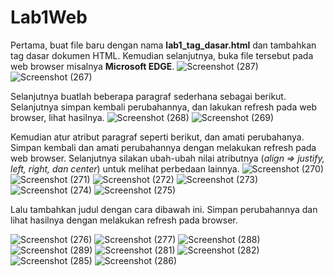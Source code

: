 # Lab1Web
Pertama, buat file baru dengan nama **lab1_tag_dasar.html** dan tambahkan tag dasar dokumen 
HTML. Kemudian selanjutnya, buka file tersebut pada web browser misalnya **Microsoft EDGE**.
![Screenshot (287)](https://user-images.githubusercontent.com/56195644/113330546-0f171a00-9349-11eb-8346-ab2a6c15d9cf.png)
![Screenshot (267)](https://user-images.githubusercontent.com/56195644/113330809-59000000-9349-11eb-8c62-a90f3e8eb64b.png)

Selanjutnya buatlah beberapa paragraf sederhana sebagai berikut. Selanjutnya simpan kembali perubahannya, dan lakukan refresh pada web browser, lihat hasilnya.
![Screenshot (268)](https://user-images.githubusercontent.com/56195644/113330889-7208b100-9349-11eb-9bae-4516c8a93cf6.png)
![Screenshot (269)](https://user-images.githubusercontent.com/56195644/113330935-8056cd00-9349-11eb-8829-72abf4e4e5f8.png)

Kemudian atur atribut paragraf seperti berikut, dan amati perubahanya. Simpan kembali dan amati perubahannya dengan melakukan refresh pada web browser. 
Selanjutnya silakan ubah-ubah nilai atributnya (_align => justify, left, right, dan center_) untuk melihat 
perbedaan lainnya. 
![Screenshot (270)](https://user-images.githubusercontent.com/56195644/113330959-8ba9f880-9349-11eb-859f-788efceace9e.png)
![Screenshot (271)](https://user-images.githubusercontent.com/56195644/113331000-98c6e780-9349-11eb-9818-12e8d04077ee.png)
![Screenshot (272)](https://user-images.githubusercontent.com/56195644/113331043-a7150380-9349-11eb-8118-43c5e1891672.png)
![Screenshot (273)](https://user-images.githubusercontent.com/56195644/113331073-b2682f00-9349-11eb-846d-566ad3c14e9c.png)
![Screenshot (274)](https://user-images.githubusercontent.com/56195644/113331126-bdbb5a80-9349-11eb-910d-284cd28d843c.png)
![Screenshot (275)](https://user-images.githubusercontent.com/56195644/113331157-c9a71c80-9349-11eb-8421-dea446327188.png)

Lalu tambahkan judul dengan cara dibawah ini. Simpan perubahannya dan lihat hasilnya dengan melakukan refresh pada browser.

![Screenshot (276)](https://user-images.githubusercontent.com/56195644/113331206-d7f53880-9349-11eb-9269-e35e5a34ac8f.png)
![Screenshot (277)](https://user-images.githubusercontent.com/56195644/113331240-e3486400-9349-11eb-9f01-66c45f219cf4.png)
![Screenshot (288)](https://user-images.githubusercontent.com/56195644/113331411-273b6900-934a-11eb-87cb-c3f1b29e16f4.png)
![Screenshot (289)](https://user-images.githubusercontent.com/56195644/113331825-9a44df80-934a-11eb-8663-cc382df36c49.png)
![Screenshot (281)](https://user-images.githubusercontent.com/56195644/113331917-b6e11780-934a-11eb-910b-8cf683c15245.png)
![Screenshot (282)](https://user-images.githubusercontent.com/56195644/113331946-c2ccd980-934a-11eb-8fe4-98a9927d7433.png)
![Screenshot (285)](https://user-images.githubusercontent.com/56195644/113332029-db3cf400-934a-11eb-80f6-1fa43495cedc.png)
![Screenshot (286)](https://user-images.githubusercontent.com/56195644/113332055-e3952f00-934a-11eb-80a2-7b5a84babbac.png)
